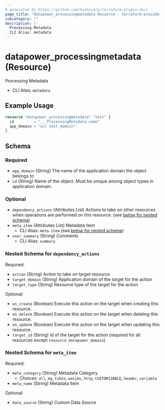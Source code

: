 ```yaml
---
# generated by https://github.com/hashicorp/terraform-plugin-docs
page_title: "datapower_processingmetadata Resource - terraform-provider-datapower"
subcategory: ""
description: |-
  Processing Metadata
  CLI Alias: metadata
---
```


# datapower_processingmetadata (Resource)

Processing Metadata
  - CLI Alias: `metadata`

## Example Usage

```terraform
resource "datapower_processingmetadata" "test" {
  id         = "___ProcessingMetadata_name"
  app_domain = "acc_test_domain"
}
```

<!-- schema generated by tfplugindocs -->
## Schema

### Required

- `app_domain` (String) The name of the application domain the object belongs to
- `id` (String) Name of the object. Must be unique among object types in application domain.

### Optional

- `dependency_actions` (Attributes List) Actions to take on other resources when operations are performed on this resource. (see [below for nested schema](#nestedatt--dependency_actions))
- `meta_item` (Attributes List) Metadata Item
  - CLI Alias: `meta-item` (see [below for nested schema](#nestedatt--meta_item))
- `user_summary` (String) Comments
  - CLI Alias: `summary`

<a id="nestedatt--dependency_actions"></a>
### Nested Schema for `dependency_actions`

Required:

- `action` (String) Action to take on target resource
- `target_domain` (String) Application domain of the target for the action
- `target_type` (String) Resource type of the target for the action

Optional:

- `on_create` (Boolean) Execute this action on the target when creating this resource.
- `on_delete` (Boolean) Execute this action on the target when deleting this resource.
- `on_update` (Boolean) Execute this action on the target when updating this resource.
- `target_id` (String) Id of the target for the action (required for all resources except `resource_datapower_domain`)


<a id="nestedatt--meta_item"></a>
### Nested Schema for `meta_item`

Required:

- `meta_category` (String) Metadata Category
  - Choices: `all`, `mq`, `tibco`, `wasjms`, `http`, `CUSTOMIZABLE`, `header`, `variable`
- `meta_name` (String) Metadata Item

Optional:

- `data_source` (String) Custom Data Source
